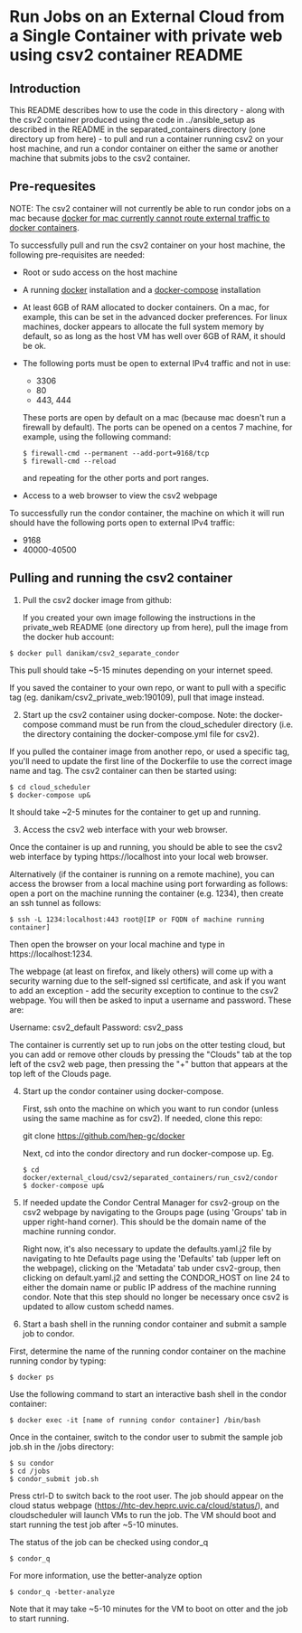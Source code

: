 # Run Jobs on an External Cloud from a Single Container with private web using csv2 container README

## Introduction

This README describes how to use the code in this directory - along with the csv2 container produced using the code in ../ansible_setup as described in the README in the separated_containers directory (one directory up from here) - to pull and run a container running csv2 on your host machine, and run a condor container on either the same or another machine that submits jobs to the csv2 container.

## Pre-requesites

NOTE: The csv2 container will not currently be able to run condor jobs on a mac because [docker for mac currently cannot route external traffic to docker containers](https://docs.docker.com/docker-for-mac/networking/#httphttps-proxy-support).

To successfully pull and run the csv2 container on your host machine, the following pre-requisites are needed:

* Root or sudo access on the host machine
* A running [docker](https://runnable.com/docker/install-docker-on-linux) installation and a [docker-compose](https://docs.docker.com/v17.09/compose/install/) installation
* At least 6GB of RAM allocated to docker containers. On a mac, for example, this can be set in the advanced docker preferences. For linux machines, docker appears to allocate the full system memory by default, so as long as the host VM has well over 6GB of RAM, it should be ok. 
* The following ports must be open to external IPv4 traffic and not in use:
  * 3306
  * 80
  * 443, 444
  
  These ports are open by default on a mac (because mac doesn't run a firewall by default). The ports can be opened on a centos 7 machine, for example, using the following command:
  ~~~~
  $ firewall-cmd --permanent --add-port=9168/tcp
  $ firewall-cmd --reload
  ~~~~
  and repeating for the other ports and port ranges.
  
* Access to a web browser to view the csv2 webpage
  
To successfully run the condor container, the machine on which it will run should have the following ports open to external IPv4 traffic:

  * 9168 
  * 40000-40500

## Pulling and running the csv2 container

1. Pull the csv2 docker image from github:

   If you created your own image following the instructions in the private_web README (one directory up from here), pull the image from the docker hub account:

  ~~~~
  $ docker pull danikam/csv2_separate_condor
  ~~~~
  
  This pull should take ~5-15 minutes depending on your internet speed.
  
  If you saved the container to your own repo, or want to pull with a specific tag (eg. danikam/csv2_private_web:190109), pull that image instead. 
  
2. Start up the csv2 container using docker-compose. Note: the docker-compose command must be run from the cloud_scheduler directory (i.e. the directory containing the docker-compose.yml file for csv2).

If you pulled the container image from another repo, or used a specific tag, you'll need to update the first line of the Dockerfile to use the correct image name and tag. The csv2 container can then be started using:

  ~~~~
  $ cd cloud_scheduler
  $ docker-compose up&
  ~~~~
  
  It should take ~2-5 minutes for the container to get up and running.
  
3. Access the csv2 web interface with your web browser.

Once the container is up and running, you should be able to see the csv2 web interface by typing https://localhost into your local web browser. 

Alternatively (if the container is running on a remote machine), you can access the browser from a local machine using port forwarding as follows: open a port on the machine running the container (e.g. 1234), then create an ssh tunnel as follows:

~~~~
$ ssh -L 1234:localhost:443 root@[IP or FQDN of machine running container]
~~~~

Then open the browser on your local machine and type in https://localhost:1234.

The webpage (at least on firefox, and likely others) will come up with a security warning due to the self-signed ssl certificate, and ask if you want to add an exception - add the security exception to continue to the csv2 webpage. You will then be asked to input a username and password. These are:

Username: csv2_default
Password: csv2_pass

  The container is currently set up to run jobs on the otter testing cloud, but you can add or remove other clouds by pressing the "Clouds" tab at the top left of the csv2 web page, then pressing the "+" button that appears at the top left of the Clouds page.
  
4. Start up the condor container using docker-compose. 

   First, ssh onto the machine on which you want to run condor (unless using the same machine as for csv2). If needed, clone this repo:
   
   git clone https://github.com/hep-gc/docker
   
   Next, cd into the condor directory and run docker-compose up. Eg.
   
   ~~~~
   $ cd docker/external_cloud/csv2/separated_containers/run_csv2/condor
   $ docker-compose up&
   ~~~~

5. If needed update the Condor Central Manager for csv2-group on the csv2 webpage by navigating to the Groups page (using 'Groups' tab in upper right-hand corner). This should be the domain name of the machine running condor. 

   Right now, it's also necessary to update the defaults.yaml.j2 file by navigating to hte Defaults page using the 'Defaults' tab (upper left on the webpage), clicking on the 'Metadata' tab under csv2-group, then clicking on default.yaml.j2 and setting the CONDOR_HOST on line 24 to either the domain name or public IP address of the machine running condor. Note that this step should no longer be necessary once csv2 is updated to allow custom schedd names.

4. Start a bash shell in the running condor container and submit a sample job to condor.

  First, determine the name of the running condor container on the machine running condor by typing:
  
  ~~~~
  $ docker ps
  ~~~~
  
  Use the following command to start an interactive bash shell in the condor container:
  
  ~~~~
  $ docker exec -it [name of running condor container] /bin/bash
  ~~~~
  
  Once in the container, switch to the condor user to submit the sample job job.sh in the /jobs directory:
  
  ~~~~
  $ su condor
  $ cd /jobs
  $ condor_submit job.sh
  ~~~~
  
   Press ctrl-D to switch back to the root user. The job should appear on the cloud status webpage (https://htc-dev.heprc.uvic.ca/cloud/status/), and cloudscheduler will launch VMs to run the job. The VM should boot and start running the test job after ~5-10 minutes. 

  The status of the job can be checked using condor_q

  ~~~~
  $ condor_q
  ~~~~

  For more information, use the better-analyze option
  ~~~~
  $ condor_q -better-analyze
  ~~~~

  Note that it may take ~5-10 minutes for the VM to boot on otter and the job to start running.

